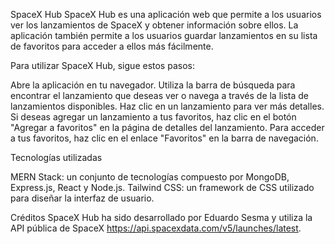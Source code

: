 SpaceX Hub
SpaceX Hub es una aplicación web que permite a los usuarios ver los lanzamientos de SpaceX y obtener información sobre ellos. 
La aplicación también permite a los usuarios guardar lanzamientos en su lista de favoritos para acceder a ellos más fácilmente.

Para utilizar SpaceX Hub, sigue estos pasos:

Abre la aplicación en tu navegador.
Utiliza la barra de búsqueda para encontrar el lanzamiento que deseas ver o navega a través de la lista de lanzamientos disponibles.
Haz clic en un lanzamiento para ver más detalles.
Si deseas agregar un lanzamiento a tus favoritos, haz clic en el botón "Agregar a favoritos" en la página de detalles del lanzamiento.
Para acceder a tus favoritos, haz clic en el enlace "Favoritos" en la barra de navegación.


Tecnologías utilizadas

MERN Stack: un conjunto de tecnologías compuesto por MongoDB, Express.js, React y Node.js.
Tailwind CSS: un framework de CSS utilizado para diseñar la interfaz de usuario.


Créditos
SpaceX Hub ha sido desarrollado por Eduardo Sesma y utiliza la API pública de SpaceX https://api.spacexdata.com/v5/launches/latest.

